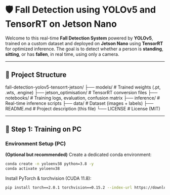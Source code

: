 # 🛡️ Fall Detection using YOLOv5 and TensorRT on Jetson Nano

Welcome to this real-time **Fall Detection System** powered by **YOLOv5**, trained on a custom dataset and deployed on **Jetson Nano** using **TensorRT** for optimized inference. The goal is to detect whether a person is **standing**, **sitting**, or has **fallen**, in real time, using only a camera.

---

## 📁 Project Structure

fall-detection-yolov5-tensorrt-jetson/
├── models/ # Trained weights (.pt, .wts, .engine)
├── jetson_optimisation/ # TensorRT conversion files
├── notebooks/ # Training logs, evaluation, confusion matrix
├── inference/ # Real-time inference scripts
├── data/ # Dataset (images + labels)
├── README.md # Project description (this file)
└── LICENSE # License (MIT)


---

## 🚀 Step 1: Training on PC

###  Environment Setup (PC)

**(Optional but recommended)** Create a dedicated conda environment:

```bash
conda create -n yoloenv38 python=3.8 -y
conda activate yoloenv38
```

Install PyTorch & torchvision (CUDA 11.8):

```bash
pip install torch==2.0.1 torchvision==0.15.2 --index-url https://download.pytorch.org/whl/cu118
```


